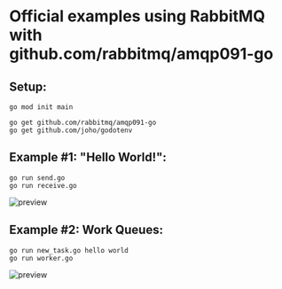 # Official examples using RabbitMQ with github.com/rabbitmq/amqp091-go

## Setup:

```
go mod init main

go get github.com/rabbitmq/amqp091-go
go get github.com/joho/godotenv
```

## Example #1: "Hello World!":

```
go run send.go
go run receive.go
```

<image src="img/one.png" alt="preview">

## Example #2: Work Queues:

```
go run new_task.go hello world
go run worker.go
```

<image src="img/two.png" alt="preview">

